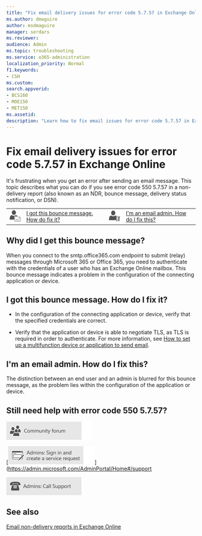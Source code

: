 ```yaml
---
title: "Fix email delivery issues for error code 5.7.57 in Exchange Online"
ms.author: dmaguire
author: msdmaguire
manager: serdars
ms.reviewer: 
audience: Admin
ms.topic: troubleshooting
ms.service: o365-administration
localization_priority: Normal
f1.keywords:
- CSH
ms.custom: 
search.appverid:
- BCS160
- MOE150
- MET150
ms.assetid: 
description: "Learn how to fix email issues for error code 5.7.57 in Exchange Online (client was not authenticated to send anonymous mail during MAIL FROM)."
---
```


# Fix email delivery issues for error code 5.7.57 in Exchange Online

It's frustrating when you get an error after sending an email message. This topic describes what you can do if you see error code 550 5.7.57 in a non-delivery report (also known as an NDR, bounce message, delivery status notification, or DSN).

|||||
|:-----|:-----|:-----|:-----|
|![Email user icon](../../media/31425afd-41a9-435e-aa85-6886277c369b.png)|[I got this bounce message. How do fix it?](#i-got-this-bounce-message-how-do-i-fix-it)|![Email admin icon](../../media/3d4c569e-b819-4a29-86b1-4b9619cf2acf.png)|[I'm an email admin. How do I fix this?](#im-an-email-admin-how-do-i-fix-this)|

## Why did I get this bounce message?

When you connect to the smtp.office365.com endpoint to submit (relay) messages through Microsoft 365 or Office 365, you need to authenticate with the credentials of a user who has an Exchange Online mailbox. This bounce message indicates a problem in the configuration of the connecting application or device.

## I got this bounce message. How do I fix it?

- In the configuration of the connecting application or device, verify that the specified credentials are correct.

- Verify that the application or device is able to negotiate TLS, as TLS is required in order to authenticate. For more information, see [How to set up a multifunction device or application to send email](../how-to-set-up-a-multifunction-device-or-application-to-send-email-using-microsoft-365-or-office-365.md).

## I'm an email admin. How do I fix this?

The distinction between an end user and an admin is blurred for this bounce message, as the problem lies within the configuration of the application or device.

## Still need help with error code 550 5.7.57?

[![Get help from the community forums](../../media/12a746cc-184b-4288-908c-f718ce9c4ba5.png)](https://go.microsoft.com/fwlink/p/?LinkId=518605)

[![Admins: Sign in and create a service request](../../media/10862798-181d-47a5-ae4f-3f8d5a2874d4.png)](https://admin.microsoft.com/AdminPortal/Home#/support

[![Admins: Call Support](../../media/9f262e67-e8c9-4fc0-85c2-b3f4cfbc064e.png)](https://go.microsoft.com/fwlink/p/?LinkID=518322)

## See also

[Email non-delivery reports in Exchange Online](non-delivery-reports-in-exchange-online.md)
